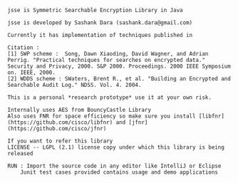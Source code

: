 
	jsse is Symmetric Searchable Encryption Library in Java

	jsse is developed by Sashank Dara (sashank.dara@gmail.com)

	Currently it has implementation of techniques published in

 	Citation : 
	[1] SWP scheme :  Song, Dawn Xiaoding, David Wagner, and Adrian Perrig. "Practical techniques for searches on encrypted data." 
	Security and Privacy, 2000. S&P 2000. Proceedings. 2000 IEEE Symposium on. IEEE, 2000.
	[2] WDDS scheme : SWaters, Brent R., et al. "Building an Encrypted and Searchable Audit Log." NDSS. Vol. 4. 2004.

	This is a personal *research prototype* use it at your own risk.

	Internally uses AES from BouncyCastle Library
	Also uses FNR for space efficiency so make sure you install [libfnr] (https://github.com/cisco/libfnr) and [jfnr] (https://github.com/cisco/jfnr)

	If you want to refer this library 
  	LICENSE -- LGPL (2.1) license copy under which this library is being released

  	RUN : Import the source code in any editor like IntelliJ or Eclipse
        Junit test cases provided contains usage and demo applications

